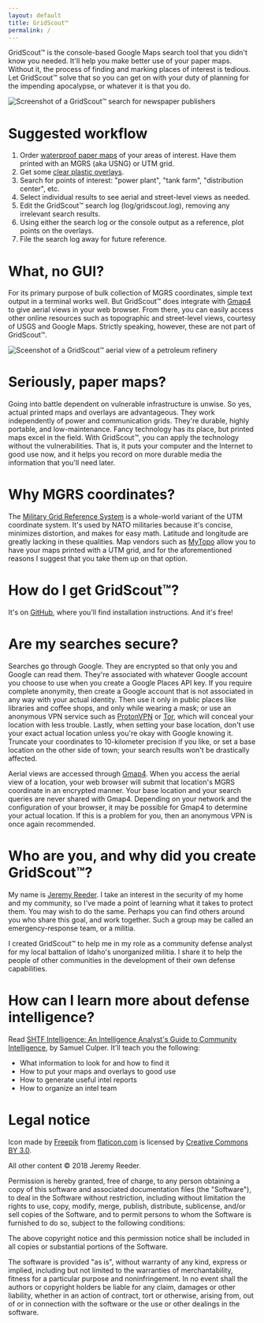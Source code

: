 ```yaml
---
layout: default
title: GridScout™
permalink: /
---
```


<link rel="shortcut icon" href="favicon.ico"/>
<link rel="icon" type="image/png" href="images/favicon-64x64.png" sizes="64x64"/>

GridScout™ is the console-based Google Maps search tool that you didn't know
you needed. It'll help you make better use of your paper maps. Without it, the
process of finding and marking places of interest is tedious. Let GridScout™
solve that so you can get on with your duty of planning for the impending
apocalypse, or whatever it is that you do.

![Screenshot of a GridScout™ search for newspaper
publishers](images/search-screenshot.png)

# Suggested workflow
1. Order [waterproof paper maps][mytopo] of your areas of interest. Have them
printed with an MGRS (aka USNG) or UTM grid.
2. Get some [clear plastic overlays][duralar].
3. Search for points of interest: "power plant", "tank farm", "distribution
center", etc.
4. Select individual results to see aerial and street-level views as needed.
5. Edit the GridScout™ search log (log/gridscout.log), removing any irrelevant
search results.
6. Using either the search log or the console output as a reference, plot
points on the overlays.
7. File the search log away for future reference.

# What, no GUI?
For its primary purpose of bulk collection of MGRS coordinates, simple text
output in a terminal works well. But GridScout™ does integrate with
[Gmap4][gmap4] to give aerial views in your web browser. From there, you can
easily access other online resources such as topographic and street-level
views, courtesy of USGS and Google Maps. Strictly speaking, however, these are
not part of GridScout™.

![Sceenshot of a GridScout™ aerial view of a petroleum
refinery](images/aerial-screenshot.png)

# Seriously, paper maps?
Going into battle dependent on vulnerable infrastructure is unwise. So yes,
actual printed maps and overlays are advantageous. They work independently of
power and communication grids. They're durable, highly portable, and
low-maintenance. Fancy technology has its place, but printed maps excel in the
field. With GridScout™, you can apply the technology without the
vulnerabilities. That is, it puts your computer and the Internet to good use
now, and it helps you record on more durable media the information that you'll
need later.

# Why MGRS coordinates?
The [Military Grid Reference System][mgrs] is a whole-world variant of the
UTM coordinate system. It's used by NATO militaries because it's concise,
minimizes distortion, and makes for easy math. Latitude and longitude are
greatly lacking in these qualities. Map vendors such as [MyTopo][mytopo] allow
you to have your maps printed with a UTM grid, and for the aforementioned
reasons I suggest that you take them up on that option.

# How do I get GridScout™?
It's on [GitHub][github], where you'll find installation instructions. And it's
free!

# Are my searches secure?
Searches go through Google. They are encrypted so that only you and Google can
read them. They're associated with whatever Google account you choose to use
when you create a Google Places API key. If you require complete anonymity,
then create a Google account that is not associated in any way with your actual
identity. Then use it only in public places like libraries and coffee shops,
and only while wearing a mask; or use an anonymous VPN service such as
[ProtonVPN][protonvpn] or [Tor][tor], which will conceal your location with
less trouble. Lastly, when setting your base location, don't use your exact
actual location unless you're okay with Google knowing it. Truncate your
coordinates to 10-kilometer precision if you like, or set a base location on
the other side of town; your search results won't be drastically affected.

Aerial views are accessed through [Gmap4][gmap4]. When you access the aerial
view of a location, your web browser will submit that location's MGRS
coordinate in an encrypted manner. Your base location and your search queries
are never shared with Gmap4. Depending on your network and the configuration of
your browser, it may be possible for Gmap4 to determine your actual location.
If this is a problem for you, then an anonymous VPN is once again recommended.

# Who are you, and why did you create GridScout™?
My name is [Jeremy Reeder][jeremy]. I take an interest in the security of my home and my
community, so I've made a point of learning what it takes to protect them. You
may wish to do the same. Perhaps you can find others around you who share this
goal, and work together. Such a group may be called an emergency-response team,
or a militia.

I created GridScout™ to help me in my role as a community defense analyst for
my local battalion of Idaho's unorganized militia. I share it to help the
people of other communities in the development of their own defense
capabilities.

# How can I learn more about defense intelligence?
Read [SHTF Intelligence: An Intelligence Analyst's Guide to Community
Intelligence][shtf-intel], by Samuel Culper. It'll teach you the following:
- What information to look for and how to find it
- How to put your maps and overlays to good use
- How to generate useful intel reports
- How to organize an intel team

# Legal notice
Icon made by [Freepik][freepik] from [flaticon.com][flaticon] is licensed by
[Creative Commons BY 3.0][icon-license].

All other content © 2018 Jeremy Reeder.

Permission is hereby granted, free of charge, to any person obtaining a copy of
this software and associated documentation files (the "Software"), to deal in
the Software without restriction, including without limitation the rights to
use, copy, modify, merge, publish, distribute, sublicense, and/or sell copies
of the Software, and to permit persons to whom the Software is furnished to do
so, subject to the following conditions:

The above copyright notice and this permission notice shall be included in all
copies or substantial portions of the Software.

The software is provided "as is", without warranty of any kind, express or
implied, including but not limited to the warranties of merchantability,
fitness for a particular purpose and noninfringement. In no event shall the
authors or copyright holders be liable for any claim, damages or other
liability, whether in an action of contract, tort or otherwise, arising from,
out of or in connection with the software or the use or other dealings in the
software.


[duralar]:    https://smile.amazon.com/gp/product/B0015LWRZY
[github]:     https://github.com/jeremyreeder/gridscout/blob/master/README.md
[freepik]:  https://www.freepik.com
[flaticon]: https://www.flaticon.com
[gmap4]:      https://mappingsupport.com/p/gmap4-free-online-topo-maps.html
[icon-license]:  http://creativecommons.org/licenses/by/3.0
[jeremy]:     mailto:jjrxyz+gridscout@gmail.com?Subject=GridScout™
[mgrs]:       https://en.wikipedia.org/wiki/Military_Grid_Reference_System
[mytopo]:     https://www.mytopo.com
[protonvpn]:  https://protonvpn.com
[shtf-intel]: https://forwardobserver.com/product/community-intelligence-program-print-version/
[tor]:        https://en.wikipedia.org/wiki/Tor_(anonymity_network)
